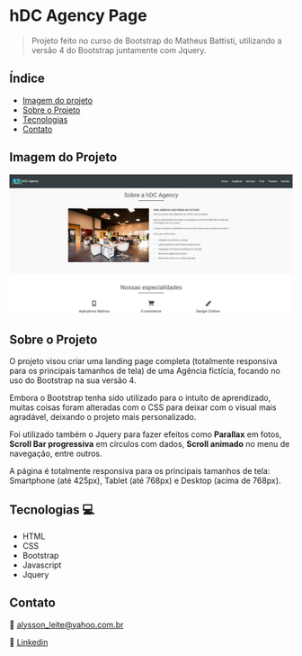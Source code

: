 # hDC Agency Page

> Projeto feito no curso de Bootstrap do Matheus Battisti, utilizando a versão 4 do Bootstrap juntamente com Jquery.

## Índice

- [Imagem do projeto](#imagem-do-projeto)
- [Sobre o Projeto](#sobre-o-projeto)
- [Tecnologias](#tecnologias-💻)
- [Contato](#contato)

## Imagem do Projeto

![pagina inicial](.github/print-hdc.jpg)

## Sobre o Projeto

O projeto visou criar uma landing page completa (totalmente responsiva para os principais tamanhos de tela) de uma Agência fictícia, focando no uso do Bootstrap na sua versão 4.

Embora o Bootstrap tenha sido utilizado para o intuíto de aprendizado, muitas coisas foram alteradas com o CSS para deixar com o visual mais agradável, deixando o projeto mais personalizado.

Foi utilizado também o Jquery para fazer efeitos como **Parallax** em fotos, **Scroll Bar progressiva** em círculos com dados, **Scroll animado** no menu de navegação, entre outros.

A página é totalmente responsiva para os principais tamanhos de tela: Smartphone (até 425px), Tablet (até 768px) e Desktop (acima de 768px).



## Tecnologias 💻

- HTML
- CSS
- Bootstrap
- Javascript
- Jquery

## Contato

📩 alysson_leite@yahoo.com.br

🔗 [Linkedin](https://www.linkedin.com/in/alysson-leite-14040a239/)


